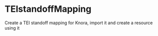 # TEIstandoffMapping
Create a TEI standoff mapping for Knora, import it and create a resource using it
